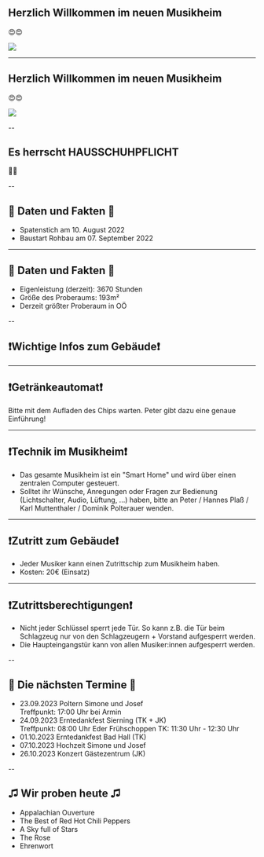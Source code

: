 ## Herzlich Willkommen im neuen Musikheim 
😍😍  

![](https://mvhilbern.at/images/headers/Gesamtfoto-2-Kopie.jpg)

---
## Herzlich Willkommen im neuen Musikheim 
😍😍  

![](https://mvhilbern.at/images/slider/Jugendkapelle%202022.jpg)

--

## Es herrscht HAUSSCHUHPFLICHT 
👟👟

--

## 🏡 Daten und Fakten 🏡

* Spatenstich am 10. August 2022
* Baustart Rohbau am 07. September 2022

---

## 🏡 Daten und Fakten 🏡

* Eigenleistung (derzeit): 3670 Stunden
* Größe des Proberaums: 193m²
* Derzeit größter Proberaum in OÖ

--

## ❗Wichtige Infos zum Gebäude❗

---

## ❗Getränkeautomat❗

Bitte mit dem Aufladen des Chips warten. Peter gibt dazu eine genaue Einführung!

---

## ❗Technik im Musikheim❗
* Das gesamte Musikheim ist ein "Smart Home" und wird über einen zentralen Computer gesteuert.
* Solltet ihr Wünsche, Anregungen oder Fragen zur Bedienung (Lichtschalter, Audio, Lüftung, ...) haben, bitte an Peter / Hannes Plaß / Karl Muttenthaler / Dominik Polterauer wenden.

---

## ❗Zutritt zum Gebäude❗

* Jeder Musiker kann einen Zutrittschip zum Musikheim haben.
* Kosten: 20€ (Einsatz)

---

## ❗Zutrittsberechtigungen❗

* Nicht jeder Schlüssel sperrt jede Tür. So kann z.B. die Tür beim Schlagzeug nur von den Schlagzeugern + Vorstand aufgesperrt werden.
* Die Haupteingangstür kann von allen Musiker:innen aufgesperrt werden.

--

## 📆 Die nächsten Termine 📆

* 23.09.2023 Poltern Simone und Josef  
Treffpunkt: 17:00 Uhr bei Armin
* 24.09.2023 Erntedankfest Sierning (TK + JK)  
Treffpunkt: 08:00 Uhr Eder
Frühschoppen TK: 11:30 Uhr - 12:30 Uhr
* 01.10.2023 Erntedankfest Bad Hall (TK)
* 07.10.2023 Hochzeit Simone und Josef  
* 26.10.2023 Konzert Gästezentrum (JK)  

--

## ♫ Wir proben heute ♫

* Appalachian Ouverture
* The Best of Red Hot Chili Peppers
* A Sky full of Stars
* The Rose
* Ehrenwort
